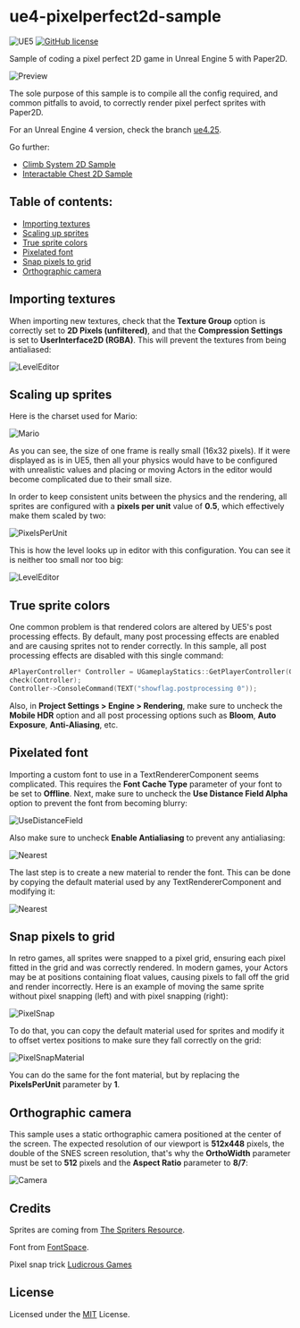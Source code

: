 # ue4-pixelperfect2d-sample

![UE5](https://img.shields.io/badge/UE5-5.2+-blue)
[![GitHub license](https://img.shields.io/badge/license-MIT-blue.svg)](https://raw.githubusercontent.com/Nauja/ue4-pixelperfect2d-sample/master/LICENSE)

Sample of coding a pixel perfect 2D game in Unreal Engine 5 with Paper2D.

![Preview](https://github.com/Nauja/ue4-pixelperfect2d-sample/raw/media4.25/preview.gif)

The sole purpose of this sample is to compile all the config required, and common
pitfalls to avoid, to correctly render pixel perfect sprites with Paper2D.

For an Unreal Engine 4 version, check the branch [ue4.25](https://github.com/Nauja/ue4-pixelperfect2d-sample/tree/ue4.25).

Go further:

  * [Climb System 2D Sample](https://github.com/Nauja/ue4-climb2d-sample)
  * [Interactable Chest 2D Sample](https://github.com/Nauja/ue4-chest2d-sample)

## Table of contents:

- [Importing textures](#importing-textures)
- [Scaling up sprites](#scaling-up-sprites)
- [True sprite colors](#true-sprite-colors)
- [Pixelated font](#pixelated-font)
- [Snap pixels to grid](#snap-pixels-to-grid)
- [Orthographic camera](#orthographic-camera)

## Importing textures

When importing new textures, check that the **Texture Group** option is correctly set to
**2D Pixels (unfiltered)**, and that the **Compression Settings** is set to **UserInterface2D (RGBA)**. This will prevent the textures from being antialiased:

![LevelEditor](https://github.com/Nauja/ue4-pixelperfect2d-sample/raw/media5.2/editor-texturegroup.png)

## Scaling up sprites

Here is the charset used for Mario:

![Mario](https://github.com/Nauja/ue4-pixelperfect2d-sample/raw/master/Content/Textures/T_Mario.png)

As you can see, the size of one frame is really small (16x32 pixels). If it were displayed as is
in UE5, then all your physics would have to be configured with unrealistic values and placing or moving
Actors in the editor would become complicated due to their small size.

In order to keep consistent units between the physics and the rendering, all sprites are configured with a **pixels per unit** value of **0.5**, which effectively make them scaled by two:

![PixelsPerUnit](https://github.com/Nauja/ue4-pixelperfect2d-sample/raw/media5.2/editor-pixelsperunit.png)

This is how the level looks up in editor with this configuration. You can see it is neither too small nor too big:

![LevelEditor](https://github.com/Nauja/ue4-pixelperfect2d-sample/raw/media5.2/editor-preview.png)

## True sprite colors

One common problem is that rendered colors are altered by UE5's post processing effects.
By default, many post processing effects are enabled and are causing sprites
not to render correctly. In this sample, all post processing effects are disabled
with this single command:

```cpp
APlayerController* Controller = UGameplayStatics::GetPlayerController(GetWorld(), 0);
check(Controller);
Controller->ConsoleCommand(TEXT("showflag.postprocessing 0"));
```

Also, in **Project Settings > Engine > Rendering**, make sure to uncheck the **Mobile HDR** option and all post processing options such as **Bloom**, **Auto Exposure**, **Anti-Aliasing**, etc.

## Pixelated font

Importing a custom font to use in a TextRendererComponent seems complicated. This requires
the **Font Cache Type** parameter of your font to be set to **Offline**. Next, make
sure to uncheck the **Use Distance Field Alpha** option to prevent the font from becoming blurry:

![UseDistanceField](https://github.com/Nauja/ue4-pixelperfect2d-sample/raw/media5.2/editor-usedistancefield.png)

Also make sure to uncheck **Enable Antialiasing** to prevent any antialiasing:

![Nearest](https://github.com/Nauja/ue4-pixelperfect2d-sample/raw/media5.2/editor-nearest.png)

The last step is to create a new material to render the font. This can be done by copying the default material
used by any TextRendererComponent and modifying it:

![Nearest](https://github.com/Nauja/ue4-pixelperfect2d-sample/raw/media5.2/editor-fontmaterial.png)

## Snap pixels to grid

In retro games, all sprites were snapped to a pixel grid, ensuring each pixel fitted in the grid and was correctly rendered.
In modern games, your Actors may be at positions containing float values, causing pixels to fall off the grid and render
incorrectly. Here is an example of moving the same sprite without pixel snapping (left) and with pixel snapping (right):

![PixelSnap](https://github.com/Nauja/ue4-pixelperfect2d-sample/raw/media4.25/editor-pixelsnap.gif)

To do that, you can copy the default material used for sprites and modify it to offset vertex positions to make
sure they fall correctly on the grid:

![PixelSnapMaterial](https://github.com/Nauja/ue4-pixelperfect2d-sample/raw/media5.2/editor-pixelsnapmaterial.png)

You can do the same for the font material, but by replacing the **PixelsPerUnit** parameter by **1**.

## Orthographic camera

This sample uses a static orthographic camera positioned at the center of the screen. The expected resolution of our viewport is
**512x448** pixels, the double of the SNES screen resolution, that's why the **OrthoWidth** parameter must be set to **512** pixels and
the **Aspect Ratio** parameter to **8/7**:

![Camera](https://github.com/Nauja/ue4-pixelperfect2d-sample/raw/media5.2/editor-camera.png)

## Credits

Sprites are coming from [The Spriters Resource](https://www.spriters-resource.com/).

Font from [FontSpace](https://www.fontspace.com/atlantis-international-font-f31357).

Pixel snap trick [Ludicrous Games](https://weareludicrous.com/blog/2018/3-tricks-to-improve-pixel-art-rendering-in-ue4/)

## License

Licensed under the [MIT](LICENSE) License.
